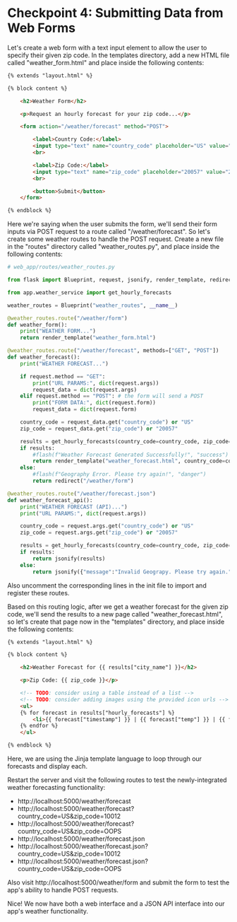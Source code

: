 # Checkpoint 4: Submitting Data from Web Forms

Let's create a web form with a text input element to allow the user to specify their given zip code. In the templates directory, add a new HTML file called "weather_form.html" and place inside the following contents:

```html
{% extends "layout.html" %}

{% block content %}

    <h2>Weather Form</h2>

    <p>Request an hourly forecast for your zip code...</p>

    <form action="/weather/forecast" method="POST">

        <label>Country Code:</label>
        <input type="text" name="country_code" placeholder="US" value="US">
        <br>

        <label>Zip Code:</label>
        <input type="text" name="zip_code" placeholder="20057" value="20057">
        <br>

        <button>Submit</button>
    </form>

{% endblock %}
```

Here we're saying when the user submits the form, we'll send their form inputs via POST request to a route called "/weather/forecast". So let's create some weather routes to handle the POST request. Create a new file in the "routes" directory called "weather_routes.py", and place inside the following contents:

```py
# web_app/routes/weather_routes.py

from flask import Blueprint, request, jsonify, render_template, redirect #, flash

from app.weather_service import get_hourly_forecasts

weather_routes = Blueprint("weather_routes", __name__)

@weather_routes.route("/weather/form")
def weather_form():
    print("WEATHER FORM...")
    return render_template("weather_form.html")

@weather_routes.route("/weather/forecast", methods=["GET", "POST"])
def weather_forecast():
    print("WEATHER FORECAST...")

    if request.method == "GET":
        print("URL PARAMS:", dict(request.args))
        request_data = dict(request.args)
    elif request.method == "POST": # the form will send a POST
        print("FORM DATA:", dict(request.form))
        request_data = dict(request.form)

    country_code = request_data.get("country_code") or "US"
    zip_code = request_data.get("zip_code") or "20057"

    results = get_hourly_forecasts(country_code=country_code, zip_code=zip_code)
    if results:
        #flash(f"Weather Forecast Generated Successfully!", "success")
        return render_template("weather_forecast.html", country_code=country_code, zip_code=zip_code, results=results)
    else:
        #flash(f"Geography Error. Please try again!", "danger")
        return redirect("/weather/form")

@weather_routes.route("/weather/forecast.json")
def weather_forecast_api():
    print("WEATHER FORECAST (API)...")
    print("URL PARAMS:", dict(request.args))

    country_code = request.args.get("country_code") or "US"
    zip_code = request.args.get("zip_code") or "20057"

    results = get_hourly_forecasts(country_code=country_code, zip_code=zip_code)
    if results:
        return jsonify(results)
    else:
        return jsonify({"message":"Invalid Geograpy. Please try again."}), 404

```

Also uncomment the corresponding lines in the init file to import and register these routes.

Based on this routing logic, after we get a weather forecast for the given zip code, we'll send the results to a new page called "weather_forecast.html", so let's create that page now in the "templates" directory, and place inside the following contents:

```html
{% extends "layout.html" %}

{% block content %}

    <h2>Weather Forecast for {{ results["city_name"] }}</h2>

    <p>Zip Code: {{ zip_code }}</p>

    <!-- TODO: consider using a table instead of a list -->
    <!-- TODO: consider adding images using the provided icon urls -->
    <ul>
    {% for forecast in results["hourly_forecasts"] %}
        <li>{{ forecast["timestamp"] }} | {{ forecast["temp"] }} | {{ forecast["conditions"].upper() }}</li>
    {% endfor %}
    </ul>

{% endblock %}
```

Here, we are using the Jinja template language to loop through our forecasts and display each.

Restart the server and visit the following routes to test the newly-integrated weather forecasting functionality:
  + http://localhost:5000/weather/forecast
  + http://localhost:5000/weather/forecast?country_code=US&zip_code=10012
  + http://localhost:5000/weather/forecast?country_code=US&zip_code=OOPS
  + http://localhost:5000/weather/forecast.json
  + http://localhost:5000/weather/forecast.json?country_code=US&zip_code=10012
  + http://localhost:5000/weather/forecast.json?country_code=US&zip_code=OOPS

Also visit http://localhost:5000/weather/form and submit the form to test the app's ability to handle POST requests.

Nice! We now have both a web interface and a JSON API interface into our app's weather functionality.

